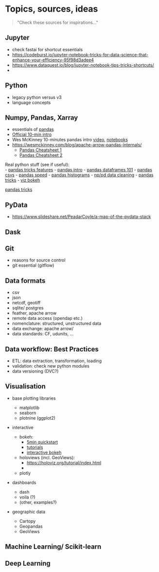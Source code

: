 # Topics, sources, ideas
> "Check these sources for inspirations..."

## Jupyter
- check fastai for shortcut essentials
- https://codeburst.io/jupyter-notebook-tricks-for-data-science-that-enhance-your-efficiency-95f98d3adee4
- https://www.dataquest.io/blog/jupyter-notebook-tips-tricks-shortcuts/
- 

## Python
- legacy python versus v3
- language concepts

## Numpy, Pandas, Xarray 
- essentials of [pandas](https://pandas.pydata.org) 
- [Official 10-min intro](https://pandas.pydata.org/pandas-docs/stable/getting_started/10min.html)
- Wes McKinney 10-minutes pandas intro 
[video](https://vimeo.com/59324550), [notebooks](http://nbviewer.ipython.org/urls/gist.github.com/wesm/4757075/raw/a72d3450ad4924d0e74fb57c9f62d1d895ea4574/PandasTour.ipynb)
- https://wesmckinney.com/blog/apache-arrow-pandas-internals/
	- [Pandas Cheatsheet 1](https://pandas.pydata.org/Pandas_Cheat_Sheet.pdf)
	- [Pandas Cheatsheet 2](http://datacamp-community-prod.s3.amazonaws.com/dbed353d-2757-4617-8206-8767ab379ab3)

Real python stuff (see if useful):  
	- [pandas tricks features](https://realpython.com/courses/idiomatic-pandas-tricks-features-you-may-not-know/)
	- [pandas intro](https://realpython.com/courses/introduction-pandas-and-vincent/)
	- [pandas dataframes 101](https://realpython.com/courses/pandas-dataframes-101/)
	- [pandas csvs](https://realpython.com/courses/reading-and-writing-csv-files/)
	- [pandas speed](https://realpython.com/fast-flexible-pandas/)
	- [pandas histograms](https://realpython.com/python-histograms/)
	- [np/pd data cleaning](https://realpython.com/python-data-cleaning-numpy-pandas/)
	- [pandas tricks](https://realpython.com/courses/idiomatic-pandas-tricks-features-you-may-not-know/)
	- [viz bokeh](https://realpython.com/courses/interactive-data-visualization-python-bokeh/)

[pandas tricks](https://towardsdatascience.com/10-python-pandas-tricks-that-make-your-work-more-efficient-2e8e483808ba)

## PyData
- https://www.slideshare.net/PeadarCoyle/a-map-of-the-pydata-stack

## Dask

## Git
- reasons for source control
- git essential (gitflow)

## Data formats
- csv
- json
- netcdf, geotiff
- sqlite/ postgres
- feather, apache arrow
- remote data access (opendap etc.)
- nomenclature: structured, unstructured data
- data exchange: apache arrow/  
- data standards: CF, udunits, ...

## Data workflow: Best Practices
- ETL: data extraction, transformation, loading
- validation: check new python modules
- data versioning (DVC?)

## Visualisation
- base plotting libraries    
	- matplotlib  
	- seaborn  
	- plotnine (ggplot2)  
- interactive  
	- bokeh: 
		- [5min quickstart](https://nbviewer.jupyter.org/github/bokeh/bokeh-notebooks/blob/master/quickstart/quickstart.ipynb)  
		- [tutorials](https://gke.mybinder.org/v2/gh/bokeh/bokeh-notebooks/master?filepath=tutorial%2F00%20-%20Introduction%20and%20Setup.ipynb)
		- [interactive bokeh](https://realpython.com/python-data-visualization-bokeh/)
	- holoviews (incl. GeoViews):
		- https://holoviz.org/tutorial/index.html
		-   
	- plotly  


- dashboards  
	- dash  
	- voila (?)  
	- (other, examples?)   

- geographic data
	- Cartopy
	- Geopandas
	- GeoViews


## Machine Learning/ Scikit-learn

## Deep Learning 